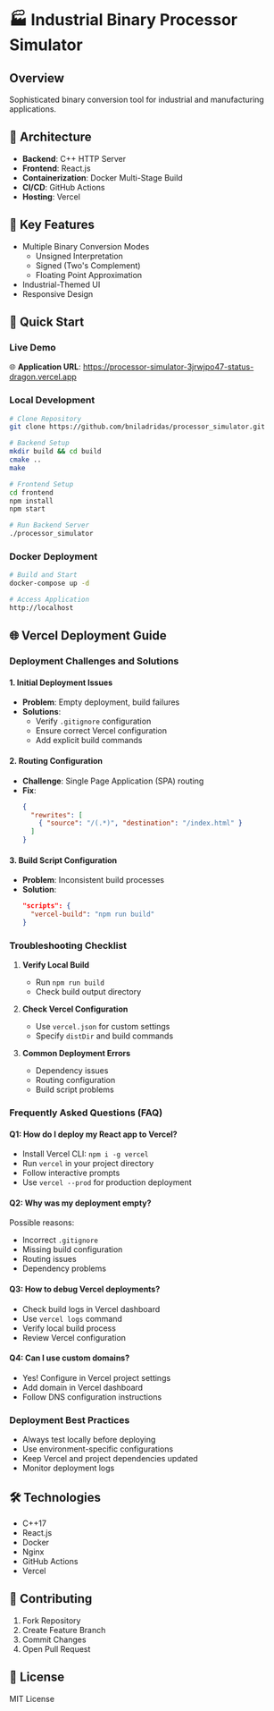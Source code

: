 # 🏭 Industrial Binary Processor Simulator

## Overview
Sophisticated binary conversion tool for industrial and manufacturing applications.

## 🚀 Architecture
- **Backend**: C++ HTTP Server
- **Frontend**: React.js 
- **Containerization**: Docker Multi-Stage Build
- **CI/CD**: GitHub Actions
- **Hosting**: Vercel

## 🌟 Key Features
- Multiple Binary Conversion Modes
  - Unsigned Interpretation
  - Signed (Two's Complement)
  - Floating Point Approximation
- Industrial-Themed UI
- Responsive Design

## 🚀 Quick Start

### Live Demo
🌐 **Application URL**: https://processor-simulator-3jrwjpo47-status-dragon.vercel.app

### Local Development
```bash
# Clone Repository
git clone https://github.com/bniladridas/processor_simulator.git

# Backend Setup
mkdir build && cd build
cmake ..
make

# Frontend Setup
cd frontend
npm install
npm start

# Run Backend Server
./processor_simulator
```

### Docker Deployment
```bash
# Build and Start
docker-compose up -d

# Access Application
http://localhost
```

## 🌐 Vercel Deployment Guide

### Deployment Challenges and Solutions

#### 1. Initial Deployment Issues
- **Problem**: Empty deployment, build failures
- **Solutions**:
  - Verify `.gitignore` configuration
  - Ensure correct Vercel configuration
  - Add explicit build commands

#### 2. Routing Configuration
- **Challenge**: Single Page Application (SPA) routing
- **Fix**: 
  ```json
  {
    "rewrites": [
      { "source": "/(.*)", "destination": "/index.html" }
    ]
  }
  ```

#### 3. Build Script Configuration
- **Problem**: Inconsistent build processes
- **Solution**: 
  ```json
  "scripts": {
    "vercel-build": "npm run build"
  }
  ```

### Troubleshooting Checklist

1. **Verify Local Build**
   - Run `npm run build`
   - Check build output directory

2. **Check Vercel Configuration**
   - Use `vercel.json` for custom settings
   - Specify `distDir` and build commands

3. **Common Deployment Errors**
   - Dependency issues
   - Routing configuration
   - Build script problems

### Frequently Asked Questions (FAQ)

#### Q1: How do I deploy my React app to Vercel?
- Install Vercel CLI: `npm i -g vercel`
- Run `vercel` in your project directory
- Follow interactive prompts
- Use `vercel --prod` for production deployment

#### Q2: Why was my deployment empty?
Possible reasons:
- Incorrect `.gitignore`
- Missing build configuration
- Routing issues
- Dependency problems

#### Q3: How to debug Vercel deployments?
- Check build logs in Vercel dashboard
- Use `vercel logs` command
- Verify local build process
- Review Vercel configuration

#### Q4: Can I use custom domains?
- Yes! Configure in Vercel project settings
- Add domain in Vercel dashboard
- Follow DNS configuration instructions

### Deployment Best Practices
- Always test locally before deploying
- Use environment-specific configurations
- Keep Vercel and project dependencies updated
- Monitor deployment logs

## 🛠 Technologies
- C++17
- React.js
- Docker
- Nginx
- GitHub Actions
- Vercel

## 🤝 Contributing
1. Fork Repository
2. Create Feature Branch
3. Commit Changes
4. Open Pull Request

## 📄 License
MIT License

